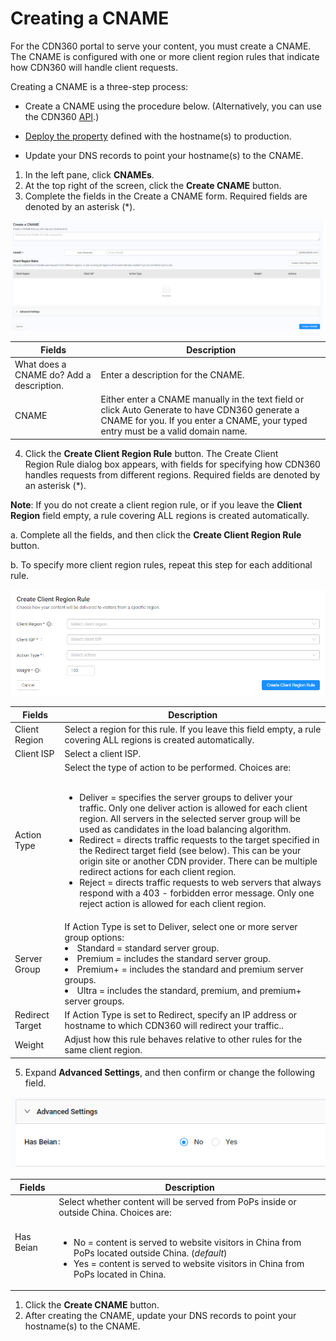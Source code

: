 # Creating a CNAME

For the CDN360 portal to serve your content, you must create a CNAME. The CNAME is configured with one or more client region rules that indicate how CDN360 will handle client requests.

Creating a CNAME is a three-step process:

- Create a CNAME using the procedure below. (Alternatively, you can use the CDN360 [API](</apidocs>).)
- [Deploy the property](</docs/portal/properties/deploying-property.md>) defined with the hostname(s) to production.

- Update your DNS records to point your hostname(s) to the CNAME.

1. In the left pane, click **CNAMEs**.
2. At the top right of the screen, click the **Create CNAME** button. 
3. Complete the fields in the Create a CNAME form. Required fields are denoted by an asterisk (\*).

![null](</docs/resources/images/cname1.png>)

| **Fields** | **Description** |
| ---------- | --------------- |
| What does a CNAME do? Add a description. | Enter a description for the CNAME. |
| CNAME | Either enter a CNAME manually in the text field or click Auto Generate to have CDN360 generate a CNAME for you. If you enter a CNAME, your typed entry must be a valid domain name. |

4. Click the **Create Client Region Rule** button. The Create Client Region Rule dialog box appears, with fields for specifying how CDN360 handles requests from different regions. Required fields are denoted by an asterisk (\*).

**Note**: If you do not create a client region rule, or if you leave the **Client Region** field empty, a rule covering ALL regions is created automatically.

a. Complete all the fields, and then click the **Create Client Region Rule** button. 

b. To specify more client region rules, repeat this step for each additional rule.

![null](</docs/resources/images/Create Client Region Rule.png>)

| **Fields** | **Description** |
| ---------- | --------------- |
| Client Region | Select a region for this rule. If you leave this field empty, a rule covering ALL regions is created automatically.|
| Client ISP | Select a client ISP.|
| Action Type | Select the type of action to be performed. Choices are:<ul><br><li>Deliver = specifies the server groups to deliver your traffic. Only one deliver action is allowed for each client region. All servers in the selected server group will be used as candidates in the load balancing algorithm.<li>Redirect = directs traffic requests to the target specified in the Redirect target field (see below). This can be your origin site or another CDN provider. There can be multiple redirect actions for each client region.<li>Reject = directs traffic requests to web servers that always respond with a 403 - forbidden error message. Only one reject action is allowed for each client region.|
| Server Group | If Action Type is set to Deliver, select one or more server group options:<br><li>Standard = standard server group.</li><li>Premium = includes the standard server group.<li>Premium+ = includes the standard and premium server groups.<li>Ultra = includes the standard, premium, and premium+ server groups.|
| Redirect Target | If Action Type is set to Redirect, specify an IP address or hostname to which CDN360 will redirect your traffic..|
| Weight | Adjust how this rule behaves relative to other rules for the same client region.|


5. Expand **Advanced Settings**, and then confirm or change the following field.

![null](</docs/resources/images/cname3.png>)

| **Fields**      | **Description** |
| --------------- | --------------- |
| Has Beian       |        Select whether content will be served from PoPs inside or outside China. Choices are: <ul><br><li>No = content is served to website visitors in China from PoPs located outside China. (*default*)<li>Yes = content is served to website visitors in China from PoPs located in China.    |

1. Click the **Create CNAME** button.
2. After creating the CNAME, update your DNS records to point your hostname(s) to the CNAME.